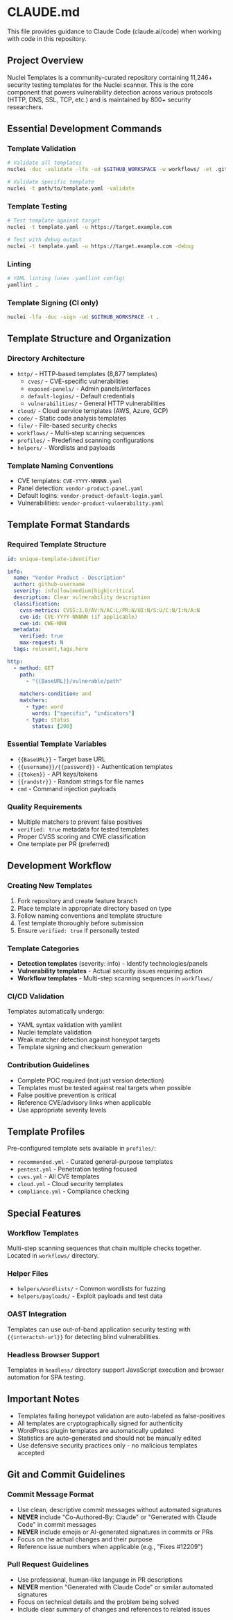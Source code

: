 # CLAUDE.md

This file provides guidance to Claude Code (claude.ai/code) when working with code in this repository.

## Project Overview

Nuclei Templates is a community-curated repository containing 11,246+ security testing templates for the Nuclei scanner. This is the core component that powers vulnerability detection across various protocols (HTTP, DNS, SSL, TCP, etc.) and is maintained by 800+ security researchers.

## Essential Development Commands

### Template Validation
```bash
# Validate all templates
nuclei -duc -validate -lfa -ud $GITHUB_WORKSPACE -w workflows/ -et .github/

# Validate specific template
nuclei -t path/to/template.yaml -validate
```

### Template Testing
```bash
# Test template against target
nuclei -t template.yaml -u https://target.example.com

# Test with debug output
nuclei -t template.yaml -u https://target.example.com -debug
```

### Linting
```bash
# YAML linting (uses .yamllint config)
yamllint .
```

### Template Signing (CI only)
```bash
nuclei -lfa -duc -sign -ud $GITHUB_WORKSPACE -t .
```

## Template Structure and Organization

### Directory Architecture
- `http/` - HTTP-based templates (8,877 templates)
  - `cves/` - CVE-specific vulnerabilities  
  - `exposed-panels/` - Admin panels/interfaces
  - `default-logins/` - Default credentials
  - `vulnerabilities/` - General HTTP vulnerabilities
- `cloud/` - Cloud service templates (AWS, Azure, GCP)
- `code/` - Static code analysis templates
- `file/` - File-based security checks
- `workflows/` - Multi-step scanning sequences
- `profiles/` - Predefined scanning configurations
- `helpers/` - Wordlists and payloads

### Template Naming Conventions
- CVE templates: `CVE-YYYY-NNNNN.yaml`
- Panel detection: `vendor-product-panel.yaml`
- Default logins: `vendor-product-default-login.yaml`
- Vulnerabilities: `vendor-product-vulnerability.yaml`

## Template Format Standards

### Required Template Structure
```yaml
id: unique-template-identifier

info:
  name: "Vendor Product - Description"
  author: github-username
  severity: info|low|medium|high|critical
  description: Clear vulnerability description
  classification:
    cvss-metrics: CVSS:3.0/AV:N/AC:L/PR:N/UI:N/S:U/C:N/I:N/A:N
    cve-id: CVE-YYYY-NNNNN (if applicable)
    cwe-id: CWE-NNN
  metadata:
    verified: true
    max-request: N
  tags: relevant,tags,here

http:
  - method: GET
    path:
      - "{{BaseURL}}/vulnerable/path"
    
    matchers-condition: and
    matchers:
      - type: word
        words: ["specific", "indicators"]
      - type: status
        status: [200]
```

### Essential Template Variables
- `{{BaseURL}}` - Target base URL
- `{{username}}/{{password}}` - Authentication templates
- `{{token}}` - API keys/tokens
- `{{randstr}}` - Random strings for file names
- `cmd` - Command injection payloads

### Quality Requirements
- Multiple matchers to prevent false positives
- `verified: true` metadata for tested templates
- Proper CVSS scoring and CWE classification
- One template per PR (preferred)

## Development Workflow

### Creating New Templates
1. Fork repository and create feature branch
2. Place template in appropriate directory based on type
3. Follow naming conventions and template structure
4. Test template thoroughly before submission
5. Ensure `verified: true` if personally tested

### Template Categories
- **Detection templates** (severity: info) - Identify technologies/panels
- **Vulnerability templates** - Actual security issues requiring action
- **Workflow templates** - Multi-step scanning sequences in `workflows/`

### CI/CD Validation
Templates automatically undergo:
- YAML syntax validation with yamllint
- Nuclei template validation
- Weak matcher detection against honeypot targets
- Template signing and checksum generation

### Contribution Guidelines
- Complete POC required (not just version detection)
- Templates must be tested against real targets when possible
- False positive prevention is critical
- Reference CVE/advisory links when applicable
- Use appropriate severity levels

## Template Profiles

Pre-configured template sets available in `profiles/`:
- `recommended.yml` - Curated general-purpose templates
- `pentest.yml` - Penetration testing focused
- `cves.yml` - All CVE templates
- `cloud.yml` - Cloud security templates
- `compliance.yml` - Compliance checking

## Special Features

### Workflow Templates
Multi-step scanning sequences that chain multiple checks together. Located in `workflows/` directory.

### Helper Files
- `helpers/wordlists/` - Common wordlists for fuzzing
- `helpers/payloads/` - Exploit payloads and test data

### OAST Integration
Templates can use out-of-band application security testing with `{{interactsh-url}}` for detecting blind vulnerabilities.

### Headless Browser Support
Templates in `headless/` directory support JavaScript execution and browser automation for SPA testing.

## Important Notes

- Templates failing honeypot validation are auto-labeled as false-positives
- All templates are cryptographically signed for authenticity
- WordPress plugin templates are automatically updated
- Statistics are auto-generated and should not be manually edited
- Use defensive security practices only - no malicious templates accepted

## Git and Commit Guidelines

### Commit Message Format
- Use clean, descriptive commit messages without automated signatures
- **NEVER** include "Co-Authored-By: Claude" or "Generated with Claude Code" in commit messages
- **NEVER** include emojis or AI-generated signatures in commits or PRs
- Focus on the actual changes and their purpose
- Reference issue numbers when applicable (e.g., "Fixes #12209")

### Pull Request Guidelines
- Use professional, human-like language in PR descriptions
- **NEVER** mention "Generated with Claude Code" or similar automated signatures
- Focus on technical details and the problem being solved
- Include clear summary of changes and references to related issues